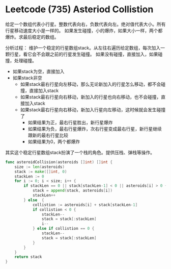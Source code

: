# Leetcode (735) Asteriod Collistion

给定一个数组代表小行星。整数代表向右，负数代表向左。绝对值代表大小。所有行星移动速度大小是一样的。
如果发生碰撞，小的爆炸，如果大小一样，两个都爆炸。求最后稳定的数组。

分析过程：
维护一个稳定的行星数组stack。从左往右遍历给定数组，每次加入一颗行星，看它会不会跟之前的行星发生碰撞。
如果没有碰撞，直接加入，如果碰撞，处理碰撞。
* 如果stack为空，直接加入
* 如果stack非空
    - 如果stack最右行星向左移动，那么无论新加入的行星怎么移动，都不会碰撞，直接加入stack
    - 如果stack最右行星向右移动，新加入的行星也向右移动，也不会碰撞，直接加入stack
    - 如果stack最右行星向右移动，新加入行星向左移动，这时候就会发生碰撞了
        - 如果结果为正，最右行星胜出，新行星爆炸
        - 如果结果为负，最右行星爆炸，次右行星变成最右行星，新行星继续跟新的最右行星比较
        - 如果结果为0，两个都爆炸

其实这个稳定行星数组stack扮演了一个栈的角色。提供压栈、弹栈等操作。

```go
func asteroidCollision(asteroids []int) []int {
    size := len(asteroids)
    stack := make([]int, 0)
    stackLen := 0
    for i := 0; i < size; i++ {
        if stackLen == 0 || stack[stackLen-1] < 0 || asteroids[i] > 0 {
            stack = append(stack, asteroids[i])
            stackLen++
        } else  {
            collistion := asteroids[i] + stack[stackLen-1]
            if collistion < 0 {
                stackLen--
                stack = stack[:stackLen]
                i--
            } else if collistion == 0 {
                stackLen--
                stack = stack[:stackLen]
            }
        }
    }
    return stack
}
```
